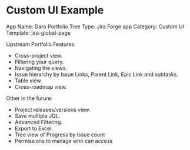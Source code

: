 # Custom UI Example

App Name: Daro Portfolio Tree
Type: Jira Forge app
Category: Custom UI
Template: jira-global-page

Upstream Portfolio Features:
- Cross-project view.
- Filtering your query.
- Navigating the views.
- Issue hierarchy by Issue Links, Parent Link, Epic Link and subtasks.
- Table view.
- Cross-roadmap view.


Other in the furure:
- Project releases/versions view.
- Save multiple JQL.
- Advanced Filtering.
- Export to Excel.
- Tree view of Progress by issue count 
- Permissions to manage who can access
